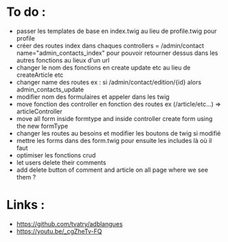 # To do :
- passer les templates de base en index.twig au lieu de profile.twig pour profile
- créer des routes index dans chaques controllers = /admin/contact name="admin_contacts_index" pour pouvoir retourner dessus dans les autres fonctions au lieux d'un url
- changer le nom des fonctions en create update etc au lieu de createArticle etc
- changer name des routes ex : si /admin/contact/edition/{id} alors admin_contacts_update
- modifier nom des formulaires et appeler dans les twig
- move fonction des controller en fonction des routes ex (/article/etc...) => articleController
- move all form inside formtype and inside controller create form using the new formType
- changer les routes au besoins et modifier les boutons de twig si modifié
- mettre les forms dans des form.twig pour ensuite les includes là où il faut
- optimiser les fonctions crud
- let users delete their comments
- add delete button of comment and article on all page where we see them ?

# Links : 
- https://github.com/tvatry/adblangues
- https://youtu.be/_cgZheTv-FQ
